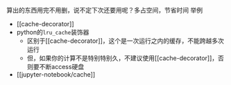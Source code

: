 算出的东西用完不用删，说不定下次还要用呢？多占空间，节省时间
举例
- [[cache-decorator]]
- python的`lru_cache`装饰器
  - 区别于[[cache-decorator]]，这个是一次运行之内的缓存，不能跨越多次运行
  - 但，如果你的计算不是特别特别久，不建议使用[[cache-decorator]]，否则要不断access硬盘
- [[jupyter-notebook/cache]]